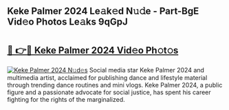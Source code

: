 ## Keke Palmer 2024 Le𝚊k𝚎d N𝚞𝚍e - Part-BgE Vid𝚎o Photos Le𝚊ks 9qGpJ

# <h2><a href="http://fbepvqw.evod.top/?m=Keke+Palmer+2024">🔗 👉🔴 Keke Palmer 2024 Vid𝚎o Ph𝚘t𝚘s</a></h2>

[![Keke Palmer 2024 N𝚞d𝚎s](https://i.imgur.com/8V9OHl7.gif)](http://fbepvqw.evod.top/?m=Keke+Palmer+2024)
Social media star Keke Palmer 2024 and multimedia artist, acclaimed for publishing dance and lifestyle material through trending dance routines and mini vlogs. Keke Palmer 2024, a public figure and a passionate advocate for social justice, has spent his career fighting for the rights of the marginalized. 
